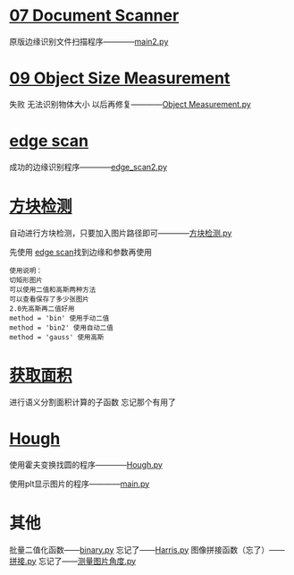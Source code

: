 # [07 Document Scanner](07%20Document%20Scanner)
原版边缘识别文件扫描程序————[main2.py](07%20Document%20Scanner%2Fmain2.py)
# [09 Object Size Measurement](09%20Object%20Size%20Measurement)
失败 无法识别物体大小 以后再修复————[Object Measurement.py](09%20Object%20Size%20Measurement%2FObject%20Measurement.py)
# [edge scan](edge%20scan)
成功的边缘识别程序————[edge_scan2.py](edge%20scan%2Fedge_scan2.py)
# [方块检测](%B7%BD%BF%E9%BC%EC%B2%E2)
自动进行方块检测，只要加入图片路径即可————[方块检测.py](%B7%BD%BF%E9%BC%EC%B2%E2%2F%B7%BD%BF%E9%BC%EC%B2%E2.py)

先使用 [edge scan](edge%20scan)找到边缘和参数再使用

    使用说明：
    切矩形图片
    可以使用二值和高斯两种方法
    可以查看保存了多少张图片
    2.0先高斯再二值好用
    method = 'bin' 使用手动二值
    method = 'bin2' 使用自动二值
    method = 'gauss' 使用高斯
# [获取面积](%BB%F1%C8%A1%C3%E6%BB%FD)
进行语义分割面积计算的子函数 忘记那个有用了
# [Hough](Hough)
使用霍夫变换找圆的程序————[Hough.py](Hough%2FHough.py)

使用plt显示图片的程序————[main.py](Hough%2Fmain.py)
# 其他
批量二值化函数——[binary.py](binary.py)
忘记了——[Harris.py](Harris.py)
图像拼接函数（忘了）——[拼接.py](%C6%B4%BD%D3.py)
忘记了——[测量图片角度.py](%B2%E2%C1%BF%CD%BC%C6%AC%BD%C7%B6%C8.py)